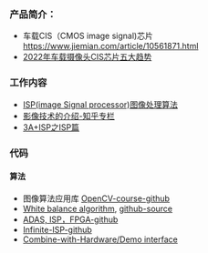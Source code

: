 ### 产品简介：
- 车载CIS（CMOS image signal)芯片 https://www.jiemian.com/article/10561871.html
- [2022年车载摄像头CIS芯片五大趋势](https://www.smartautoclub.com/p/21098/)

### 工作内容
- [ISP(image Signal processor)图像处理算法](https://blog.csdn.net/wangliang888888/article/details/103695002)
- [影像技术的介绍-知乎专栏](https://www.zhihu.com/column/c_184486519)
- [3A+ISP之ISP篇](https://zhuanlan.zhihu.com/p/36379267)

### 代码
#### 算法
- 图像算法应用库  [OpenCV-course-github](https://github.com/jasmcaus/opencv-course/tree/master/Section%20%233%20-%20Faces)
- [White balance algorithm](https://stackoverflow.com/questions/1175393/white-balance-algorithm), [github-source](https://github.com/mahmoudnafifi/WB_sRGB)
- [ADAS, ISP，FPGA-github](https://github.com/JokerEyeAdas)
- [Infinite-ISP-github](https://github.com/10x-Engineers/Infinite-ISP)
- [Combine-with-Hardware/Demo interface](https://wx.comake.online/doc/doc/SigmaStarDocs-SSD220-SIGMASTAR-202305231834/platform/ISP/Ikayaki/3a_en.html)
